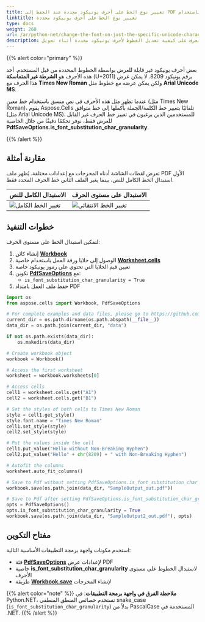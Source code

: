 ```yaml
---
title: تغيير نوع الخط على أحرف يونيكود محددة عند الحفظ إلى PDF باستخدام Python.NET
linktitle: تغيير نوع الخط على أحرف يونيكود محددة
type: docs
weight: 260
url: /ar/python-net/change-the-font-on-just-the-specific-unicode-characters-while-saving-to-pdf/
description: تعرف على كيفية تعديل الخطوط لأحرف يونيكود محددة أثناء تحويل PDF باستخدام Aspose.Cells لـ Python via .NET. ضمان دقة عرض النص مع استبدال الخط على مستوى الحرف.
---
```


{{% alert color="primary" %}}

بعض أحرف يونيكود غير قابلة للعرض بواسطة الخطوط المحددة من قبل المستخدم. أحد هذه الأحرف هو **الشرطة غير المتماسكة** (U+2011) برقم يونيكود 8209. لا يمكن عرض هذا الحرف مع **Times New Roman** ولكن يمكن عرضه مع خطوط مثل **Arial Unicode MS**.

عندما تظهر مثل هذه الأحرف في نص منسق باستخدام خط معين (مثل Times New Roman)، يقوم Aspose.Cells تلقائيًا بتغيير خط الكلمة/الجملة بأكملها إلى خط متوافق (مثل Arial Unicode MS). للمستخدمين الذين يرغبون في تغيير خط الحرف غير القابل للعرض فقط، نوفر تحكمًا دقيقًا من خلال الخاصية **PdfSaveOptions.is_font_substitution_char_granularity**.

{{% /alert %}}

## **مقارنة أمثلة**

تعرض لقطات الشاشة أدناه المخرجات مع إعدادات مختلفة. يُظهر ملف PDF الأول استبدال الخط الكامل للنص، بينما يغير الملف الثاني خط الحرف المحدد فقط.

|**الاستبدال الكامل للنص**|**الاستبدال على مستوى الحرف**|
| :- | :- |
|![تغيير الخط الكامل](change-the-font-on-just-the-specific-unicode-characters-while-saving-to-pdf_1.png)|![تغيير الخط الانتقائي](change-the-font-on-just-the-specific-unicode-characters-while-saving-to-pdf_2.png)|

## **خطوات التنفيذ**

لتمكين استبدال الخط على مستوى الحرف:

1. إنشاء كائن [**Workbook**](https://reference.aspose.com/cells/python-net/aspose.cells/workbook/)
2. الوصول إلى خلايا ورقة العمل باستخدام خاصية [**Worksheet.cells**](https://reference.aspose.com/cells/python-net/aspose.cells/worksheet/cells/)
3. تعيين قيم الخلايا التي تحتوي على رموز يونيكود خاصة
4. تكوين [**PdfSaveOptions**](https://reference.aspose.com/cells/python-net/aspose.cells/pdfsaveoptions/) مع:
   - `is_font_substitution_char_granularity = True`
5. حفظ ملف العمل بامتداد PDF

```python
import os
from aspose.cells import Workbook, PdfSaveOptions

# For complete examples and data files, please go to https://github.com/aspose-cells/Aspose.Cells-for-.NET
current_dir = os.path.dirname(os.path.abspath(__file__))
data_dir = os.path.join(current_dir, "data")

if not os.path.exists(data_dir):
    os.makedirs(data_dir)

# Create workbook object
workbook = Workbook()

# Access the first worksheet
worksheet = workbook.worksheets[0]

# Access cells
cell1 = worksheet.cells.get("A1")
cell2 = worksheet.cells.get("B1")

# Set the styles of both cells to Times New Roman
style = cell1.get_style()
style.font.name = "Times New Roman"
cell1.set_style(style)
cell2.set_style(style)

# Put the values inside the cell
cell1.put_value("Hello without Non-Breaking Hyphen")
cell2.put_value("Hello" + chr(8209) + " with Non-Breaking Hyphen")

# Autofit the columns
worksheet.auto_fit_columns()

# Save to Pdf without setting PdfSaveOptions.is_font_substitution_char_granularity
workbook.save(os.path.join(data_dir, "SampleOutput_out.pdf"))

# Save to Pdf after setting PdfSaveOptions.is_font_substitution_char_granularity to true
opts = PdfSaveOptions()
opts.is_font_substitution_char_granularity = True
workbook.save(os.path.join(data_dir, "SampleOutput2_out.pdf"), opts)
```

## **مفتاح التكوين**

استخدم مكونات واجهة برمجة التطبيقات الأساسية التالية:

- فئة [**PdfSaveOptions**](https://reference.aspose.com/cells/python-net/aspose.cells/pdfsaveoptions/) لإعدادات عرض PDF
- خاصية **is_font_substitution_char_granularity** لاستبدال الخطوط على مستوى الأحرف
- طريقة [**Workbook.save**](https://reference.aspose.com/cells/python-net/aspose.cells/workbook/save/) لإنشاء المخرجات

{{% alert color="note" %}} 
**ملاحظة الفرق في واجهة برمجة التطبيقات**: في Python.NET، تستخدم خصائص المنطق المنطقي snake_case (`is_font_substitution_char_granularity`) بدلاً من PascalCase المستخدمة في .NET.
{{% /alert %}}
